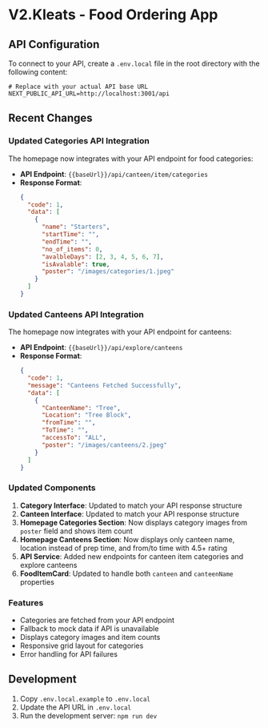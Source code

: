 # V2.Kleats - Food Ordering App

## API Configuration

To connect to your API, create a `.env.local` file in the root directory with the following content:

```env
# Replace with your actual API base URL
NEXT_PUBLIC_API_URL=http://localhost:3001/api
```

## Recent Changes

### Updated Categories API Integration

The homepage now integrates with your API endpoint for food categories:

- **API Endpoint**: `{{baseUrl}}/api/canteen/item/categories`
- **Response Format**: 
  ```json
  {
    "code": 1,
    "data": [
      {
        "name": "Starters",
        "startTime": "",
        "endTime": "",
        "no_of_items": 0,
        "avalbleDays": [2, 3, 4, 5, 6, 7],
        "isAvalable": true,
        "poster": "/images/categories/1.jpeg"
      }
    ]
  }
  ```

### Updated Canteens API Integration

The homepage now integrates with your API endpoint for canteens:

- **API Endpoint**: `{{baseUrl}}/api/explore/canteens`
- **Response Format**: 
  ```json
  {
    "code": 1,
    "message": "Canteens Fetched Successfully",
    "data": [
      {
        "CanteenName": "Tree",
        "Location": "Tree Block",
        "fromTime": "",
        "ToTime": "",
        "accessTo": "ALL",
        "poster": "/images/canteens/2.jpeg"
      }
    ]
  }
  ```

### Updated Components

1. **Category Interface**: Updated to match your API response structure
2. **Canteen Interface**: Updated to match your API response structure
3. **Homepage Categories Section**: Now displays category images from `poster` field and shows item count
4. **Homepage Canteens Section**: Now displays only canteen name, location instead of prep time, and from/to time with 4.5+ rating
5. **API Service**: Added new endpoints for canteen item categories and explore canteens
6. **FoodItemCard**: Updated to handle both `canteen` and `canteenName` properties

### Features

- Categories are fetched from your API endpoint
- Fallback to mock data if API is unavailable
- Displays category images and item counts
- Responsive grid layout for categories
- Error handling for API failures

## Development

1. Copy `.env.local.example` to `.env.local`
2. Update the API URL in `.env.local`
3. Run the development server: `npm run dev` 
